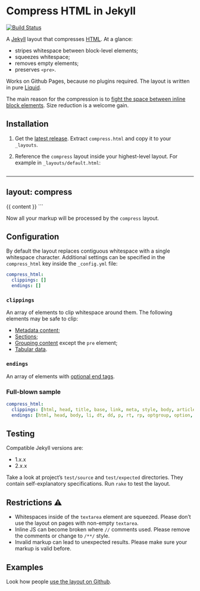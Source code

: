 Compress HTML in Jekyll
====================

[![Build Status](https://travis-ci.org/penibelst/jekyll-compress-html.svg?branch=master)](https://travis-ci.org/penibelst/jekyll-compress-html)

A [Jekyll][0] layout that compresses [HTML][1]. At a glance:

* stripes whitespace between block-level elements;
* squeezes whitespace;
* removes empty elements;
* preserves `<pre>`.

Works on Github Pages, because no plugins required. The layout is written in pure [Liquid][2].

The main reason for the compression is to [fight the space between inline block elements][3]. Size reduction is a welcome gain.

## Installation

1. Get the [latest release][4]. Extract `compress.html` and copy it to your `_layouts`.
1. Reference the `compress` layout inside your highest-level layout. For example in `_layouts/default.html`:

   ```html
---
layout: compress
---
<html>
{{ content }}
</html>
```

Now all your markup will be processed by the `compress` layout.

## Configuration

By default the layout replaces contiguous whitespace with a single whitespace character. Additional settings can be specified in the `compress_html` key inside the `_config.yml` file:

```yaml
compress_html:
  clippings: []
  endings: []
```

### `clippings`

An array of elements to clip whitespace around them. The following elements may be safe to clip:

* [Metadata content][8];
* [Sections][5];
* [Grouping content][6] except the `pre` element;
* [Tabular data][7].

### `endings`

An array of elements with [optional end tags][9].

### Full-blown sample

```yaml
compress_html:
  clippings: [html, head, title, base, link, meta, style, body, article, section, nav, aside, h1, h2, h3, h4, h5, h6, hgroup, header, footer, address, p, hr, blockquote, ol, ul, li, dl, dt, dd, figure, figcaption, main, div, table, caption, colgroup, col, tbody, thead, tfoot, tr, td, th]
  endings: [html, head, body, li, dt, dd, p, rt, rp, optgroup, option, colgroup, caption, thead, tbody, tfoot, tr, td, th]
```

## Testing

Compatible Jekyll versions are:

* 1.x.x
* 2.x.x

Take a look at project’s `test/source` and `test/expected` directories. They contain self-explanatory specifications. Run `rake` to test the layout.

## Restrictions :warning:

* Whitespaces inside of the `textarea` element are squeezed. Please don’t use the layout on pages with non-empty `textarea`.
* Inline JS can become broken where `//` comments used. Please remove the comments or change to `/**/` style.
* Invalid markup can lead to unexpected results. Please make sure your markup is valid before.

## Examples

Look how people [use the layout on Github][10].

[0]: http://jekyllrb.com/
[1]: http://www.w3.org/TR/html5/
[2]: http://docs.shopify.com/themes/liquid-basics
[3]: http://css-tricks.com/fighting-the-space-between-inline-block-elements/
[4]: https://github.com/penibelst/jekyll-compress-html/releases/latest
[5]: http://www.whatwg.org/specs/web-apps/current-work/multipage/sections.html
[6]: http://www.whatwg.org/specs/web-apps/current-work/multipage/grouping-content.html
[7]: http://www.whatwg.org/specs/web-apps/current-work/multipage/tabular-data.html
[8]: http://www.whatwg.org/specs/web-apps/current-work/multipage/semantics.html
[9]: http://www.whatwg.org/specs/web-apps/current-work/multipage/syntax.html
[10]: https://github.com/search?q=%27jekyll-compress-html%27+path%3A_layouts&type=Code
